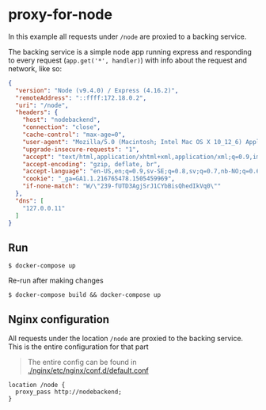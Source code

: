 # proxy-for-node

In this example all requests under `/node` are proxied to a backing service.

The backing service is a simple node app running express and responding to every request (`app.get('*', handler)`) with info about the request and network, like so:

```json
{
  "version": "Node (v9.4.0) / Express (4.16.2)",
  "remoteAddress": "::ffff:172.18.0.2",
  "uri": "/node",
  "headers": {
    "host": "nodebackend",
    "connection": "close",
    "cache-control": "max-age=0",
    "user-agent": "Mozilla/5.0 (Macintosh; Intel Mac OS X 10_12_6) AppleWebKit/537.36 (KHTML, like Gecko) Chrome/63.0.3239.132 Safari/537.36",
    "upgrade-insecure-requests": "1",
    "accept": "text/html,application/xhtml+xml,application/xml;q=0.9,image/webp,image/apng,*/*;q=0.8",
    "accept-encoding": "gzip, deflate, br",
    "accept-language": "en-US,en;q=0.9,sv-SE;q=0.8,sv;q=0.7,nb-NO;q=0.6,nb;q=0.5",
    "cookie": "_ga=GA1.1.216765478.1505459969",
    "if-none-match": "W/\"239-fUTD3AgjSrJ1CYbBisQhedIkVq0\""
  },
  "dns": [
    "127.0.0.11"
  ]
}
```

## Run

```
$ docker-compose up
```

Re-run after making changes

```
$ docker-compose build && docker-compose up
```

## Nginx configuration

All requests under the location `/node` are proxied to the backing service. This is the entire configuration for that part

> The entire config can be found in [./nginx/etc/nginx/conf.d/default.conf](./nginx/etc/nginx/conf.d/default.conf)

```nginx
location /node {
  proxy_pass http://nodebackend;
}
```